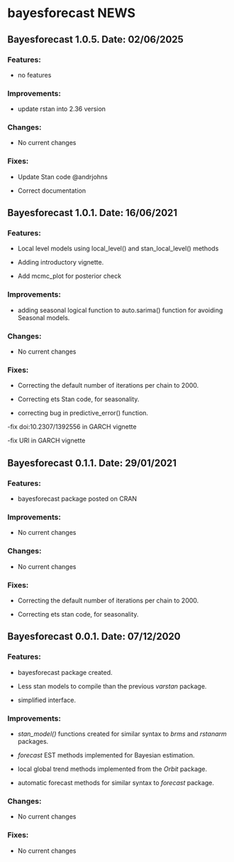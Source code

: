 **bayesforecast NEWS**
============

**Bayesforecast 1.0.5. Date: 02/06/2025**
----------------------------------

### Features:

- no features

### Improvements:

-  update rstan into 2.36 version

### Changes:

-   No current changes

### Fixes:

- Update Stan code @andrjohns 

- Correct documentation 

**Bayesforecast 1.0.1. Date: 16/06/2021**
----------------------------------

### Features:

- Local level models using local_level() and stan_local_level() methods

- Adding introductory vignette.

- Add mcmc_plot for posterior check

### Improvements:

-  adding seasonal logical function to auto.sarima() function for avoiding Seasonal models.


### Changes:

-   No current changes

### Fixes:

- Correcting the default number of iterations per chain to 2000.

- Correcting ets Stan code, for seasonality. 

- correcting bug in predictive_error() function.

-fix doi:10.2307/1392556 in GARCH vignette

-fix URl in GARCH vignette

**Bayesforecast 0.1.1. Date: 29/01/2021**
----------------------------------

### Features:

- bayesforecast package posted on CRAN


### Improvements:

-  No current changes


### Changes:

-   No current changes

### Fixes:

- Correcting the default number of iterations per chain to 2000.

- Correcting ets stan code, for seasonality. 


**Bayesforecast 0.0.1. Date: 07/12/2020**
----------------------------------

### Features:

- bayesforecast package created.

- Less stan models to compile than the previous *varstan* package.

- simplified interface.


### Improvements:

-  *stan_model()* functions created for similar syntax to *brms* and *rstanarm* packages.

- *forecast* EST methods implemented for Bayesian estimation.

- local global trend methods implemented from the *Orbit* package.

- automatic forecast methods for similar syntax to *forecast* package.


### Changes:

-   No current changes

### Fixes:

-   No current changes
